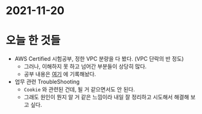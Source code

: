 # 2021-11-20

# 오늘 한 것들

- AWS Certified 시험공부, 정한 VPC 분량을 다 봤다. (VPC 단락의 반 정도)
    - 그러나, 이해하지 못 하고 넘어간 부분들이 상당히 많다.
    - 공부 내용은 [여기](https://www.notion.so/Virtual-Private-Cloud-0a18d65098bc4b72bfe44c0c6c37be93) 에 기록해놨다.
- 업무 관련 TroubleShooting
    - `Cookie` 와 관련된 건데, 될 거 같으면서도 안 된다.
    - 그래도 원인이 뭔지 알 거 같은 느낌이라 내일 잘 정리하고 시도해서 해결해 보고 싶다.